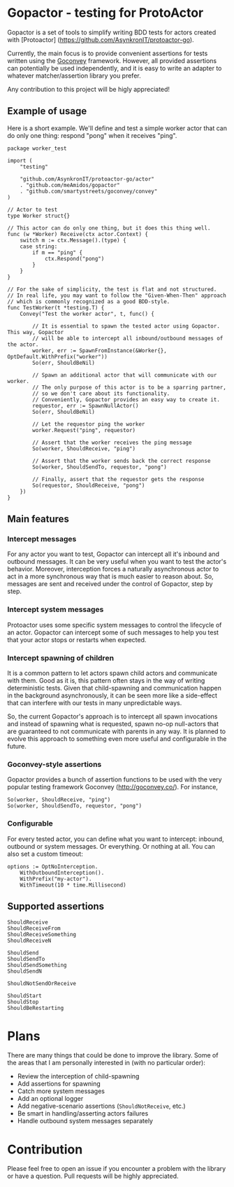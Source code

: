 # Gopactor - testing for ProtoActor
Gopactor is a set of tools to simplify writing BDD tests for actors created with [Protoactor] (https://github.com/AsynkronIT/protoactor-go).

Currently, the main focus is to provide convenient assertions for tests written using the [Goconvey](http://goconvey.co/) framework. However, all provided assertions can potentially be used independently, and it is easy to write an adapter to whatever matcher/assertion library you prefer.

Any contribution to this project will be higly appreciated!

## Example of usage
Here is a short example. We'll define and test a simple worker actor that can do only one thing: respond "pong" when it receives "ping".

```
package worker_test

import (
    "testing"

    "github.com/AsynkronIT/protoactor-go/actor"
    . "github.com/meAmidos/gopactor"
    . "github.com/smartystreets/goconvey/convey"
)

// Actor to test
type Worker struct{}

// This actor can do only one thing, but it does this thing well.
func (w *Worker) Receive(ctx actor.Context) {
    switch m := ctx.Message().(type) {
    case string:
        if m == "ping" {
            ctx.Respond("pong")
        }
    }
}

// For the sake of simplicity, the test is flat and not structured.
// In real life, you may want to follow the "Given-When-Then" approach
// which is commonly recognized as a good BDD-style.
func TestWorker(t *testing.T) {
    Convey("Test the worker actor", t, func() {

        // It is essential to spawn the tested actor using Gopactor. This way, Gopactor
        // will be able to intercept all inbound/outbound messages of the actor.
        worker, err := SpawnFromInstance(&Worker{}, OptDefault.WithPrefix("worker"))
        So(err, ShouldBeNil)

        // Spawn an additional actor that will communicate with our worker.
        // The only purpose of this actor is to be a sparring partner,
        // so we don't care about its functionality.
        // Conveniently, Gopactor provides an easy way to create it.
        requestor, err := SpawnNullActor()
        So(err, ShouldBeNil)

        // Let the requestor ping the worker
        worker.Request("ping", requestor)

        // Assert that the worker receives the ping message
        So(worker, ShouldReceive, "ping")

        // Assert that the worker sends back the correct response
        So(worker, ShouldSendTo, requestor, "pong")

        // Finally, assert that the requestor gets the response
        So(requestor, ShouldReceive, "pong")
    })
}
```

## Main features
### Intercept messages
For any actor you want to test, Gopactor can intercept all it's inbound and outbound messages. It can be very useful when you want to test the actor's behavior. Moreover, interception forces a naturally asynchronous actor to act in a more synchronous way that is much easier to reason about. So, messages are sent and received under the control of Gopactor, step by step.

### Intercept system messages
Protoactor uses some specific system messages to control the lifecycle of an actor. Gopactor can intercept some of such messages to help you test that your actor stops or restarts when expected.

### Intercept spawning of children
It is a common pattern to let actors spawn child actors and communicate with them. Good as it is, this pattern often stays in the way of writing deterministic tests. Given that child-spawning and communication happen in the background asynchronously, it can be seen more like a side-effect that can interfere with our tests in many unpredictable ways.

So, the current Gopactor's approach is to intercept all spawn invocations and instead of spawning what is requested, spawn no-op null-actors that are guaranteed to not communicate with parents in any way. It is planned to evolve this approach to something even more useful and configurable in the future.

### Goconvey-style assertions
Gopactor provides a bunch of assertion functions to be used with the very popular testing framework Goconvey (http://goconvey.co/). For instance,

```
So(worker, ShouldReceive, "ping")
So(worker, ShouldSendTo, requestor, "pong")
```

### Configurable
For every tested actor, you can define what you want to intercept: inbound, outbound or system messages. Or everything. Or nothing at all. You can also set a custom timeout:

```
options := OptNoInterception.
    WithOutboundInterception().
    WithPrefix("my-actor").
    WithTimeout(10 * time.Millisecond)
```

## Supported assertions
```
ShouldReceive
ShouldReceiveFrom
ShouldReceiveSomething
ShouldReceiveN

ShouldSend
ShouldSendTo
ShouldSendSomething
ShouldSendN

ShouldNotSendOrReceive

ShouldStart
ShouldStop
ShouldBeRestarting
```

# Plans
There are many things that could be done to improve the library. Some of the areas that I am personally interested in (with no particular order):
- Review the interception of child-spawning
- Add assertions for spawning
- Catch more system messages
- Add an optional logger
- Add negative-scenario assertions (`ShouldNotReceive`, etc.)
- Be smart in handling/asserting actors failures
- Handle outbound system messages separately

# Contribution
Please feel free to open an issue if you encounter a problem with the library or have a question. Pull requests will be highly appreciated.
